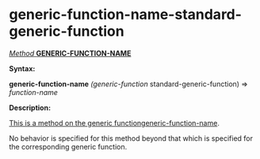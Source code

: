 generic-function-name-standard-generic-function
===============================================

[*Method* **GENERIC-FUNCTION-NAME**]()

**Syntax:**

**generic-function-name** *(generic-function* standard-generic-function) => *function-name*

**Description:**

[This is a method on the generic function]()[generic-function-name](generic-function-name.md).

No behavior is specified for this method beyond that which is specified for the corresponding generic function.
